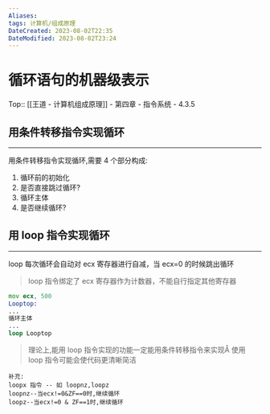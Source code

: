 ```yaml
---
Aliases: 
tags: 计算机/组成原理 
DateCreated: 2023-08-02T22:35
DateModified: 2023-08-02T23:24
---
```

# 循环语句的机器级表示
Top:: [[王道 - 计算机组成原理]] - 第四章 - 指令系统 - 4.3.5

## 用条件转移指令实现循环
---
用条件转移指令实现循环,需要 4 个部分构成:
1. 循环前的初始化
2. 是否直接跳过循环?
3. 循环主体
4. 是否继续循环?

## 用 loop 指令实现循环
---
loop 每次循环会自动对 ecx 寄存器进行自减，当 ecx=0 的时候跳出循环

> loop 指令绑定了 ecx 寄存器作为计数器，不能自行指定其他寄存器

```asm
mov ecx, 500
Looptop:
...
循环主体
...
loop Looptop
```

> 理论上,能用 loop 指令实现的功能一定能用条件转移指令来实现Å
> 使用 loop 指令可能会使代码更清晰简洁

```
补充:
loopx 指令 -- 如 loopnz,loopz
loopnz--当ecx!=0&ZF==0时,继续循环
loopz--当ecx!=0 & ZF==1时,继续循环
```
